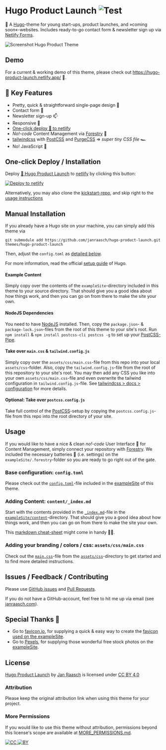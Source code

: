 # Hugo Product Launch ![Test](https://github.com/janraasch/hugo-product-launch/workflows/CI/badge.svg?branch=master&event=push)

🚀 A [Hugo][hugo-io-url]-theme for young start-ups, product launches, and »coming soon«-websites. Includes ready-to-go contact form & newsletter sign up via [Netlify Forms][netlify-forms-url].

![Screenshot Hugo Product Theme](https://raw.githubusercontent.com/janraasch/hugo-product-launch/master/images/screenshot.png)

## Demo

For a current & working demo of this theme, please check out https://hugo-product-launch.netlify.app/ 🎯.

## 🔑 Key Features

- Pretty, quick & straightforward single-page design 🌻
- Contact form 📇
- Newsletter sign-up 📫
- Responsive 📲
- [One-click deploy 🚀 to netlify](https://app.netlify.com/start/deploy?repository=https://github.com/janraasch/hugo-product-launch-kickstart)
- _No!-code_ Content Management via [Forestry](https://forestry.io) 💼
- [tailwindcss](https://tailwindcss.com) with [PostCSS](https://postcss.org/) and [PurgeCSS](https://purgecss.com/) => _super tiny CSS file_ 🏎
- No! JavaScript 🥳

## One-click Deploy / Installation

Deploy [🚀 Hugo Product Launch][github-url] to [netlify](https://www.netlify.com/) by clicking this button:

[![Deploy to netlify](https://www.netlify.com/img/deploy/button.svg)](https://app.netlify.com/start/deploy?repository=https://github.com/janraasch/hugo-product-launch-kickstart)

Alternatively, you may also clone the [kickstart-repo](https://github.com/janraasch/hugo-product-launch-kickstart), and skip right to the [usage instructions](#usage)

## Manual Installation

If you already have a Hugo site on your machine, you can simply add this theme via

```
git submodule add https://github.com/janraasch/hugo-product-launch.git themes/hugo-product-launch
```

Then, adjust the `config.toml` as [detailed below](#usage).

For more information, read the official [setup guide](https://gohugo.io/getting-started/installing) of Hugo.

#### Example Content

Simply copy over the contents of the `exampleSite`-directory included in this theme to your source directory. That should give you a good idea about how things work, and then you can go on from there to make the site your own.

#### NodeJS Dependencies

You need to have [NodeJS](https://nodejs.org) installed. Then, copy the `package.json`- & `package-lock.json`-files from the root of this theme to your site's root. Run `npm install` & `npm install postcss-cli postcss -g` to set up your [PostCSS-Pipe](https://gohugo.io/hugo-pipes/postcss/).

#### Take over `main.css` & `tailwind.config.js`

Simply copy over the `assets/css/main.css`-file from this repo into your local `assets/css`-folder. Also, copy the `tailwind.config.js`-file from the root of this repository to your site's root. You may then add any CSS you like into your own `assets/css/main.css`-file and even overwrite the tailwind configuration in `tailwind.config.js`-file. See [tailwindcss > docs > configuration](https://tailwindcss.com/docs/configuration) for more details.

#### Optional: Take over `postcss.config.js`

Take full control of the [PostCSS](https://postcss.org/)-setup by copying the `postcss.config.js`-file from this repo into the root directory of your site.

## Usage

If you would like to have a nice & clean _no!-code_ User Interface 🧁 for Content Management, simply connect your repository with [Forestry](https://forestry.io). We included the necessary batteries 🔋 (i.e. settings) on the `exampleSite/.forestry`-folder so you are ready to go right out of the gate.

### Base configuration: `config.toml`

Please check out the [`config.toml`](https://github.com/janraasch/hugo-product-launch/blob/master/exampleSite/config.toml)-file included in the [exampleSite](https://github.com/janraasch/hugo-product-launch/tree/master/exampleSite) of this theme.

### Adding Content: `content/_index.md`

Start with the contents provided in the [`_index.md`](https://github.com/janraasch/hugo-product-launch/blob/master/exampleSite/content/_index.md)-file in the [`exampleSite/content`](https://github.com/janraasch/hugo-product-launch/tree/master/exampleSite/content)-directory. That should give you a good idea about how things work, and then you can go on from there to make the site your own.

This [markdown cheat-sheet](https://www.markdownguide.org/cheat-sheet) might come in handy 🙌🏻.

### Adding your branding / colors / css: `assets/css/main.css`

Check out the [`main.css`](https://github.com/janraasch/hugo-product-launch/blob/master/assets/css/main.css)-file from the [`assets/css`](https://github.com/janraasch/hugo-product-launch/tree/master/assets/css)-directory to get started and to find more detailed instructions.

## Issues / Feedback / Contributing

Please use [GitHub issues][github-issues-url] and [Pull Requests][github-pulls-url].

If you do not have a GitHub-account, feel free to hit me up via email (see [janraasch.com][author-url]).

## Special Thanks 🎁

- Go to [favicon.io][favicon-io-url], for supplying a quick & easy way to create the [favicon used on the exampleSite][favicon-io-example-site-url].
- Go to [Pexels][pexels-url], for supplying those wonderful free stock photos on the [exampleSite][github-example-site-url].

## License

[Hugo Product Launch][github-url] by [Jan Raasch][author-url] is licensed under [CC BY 4.0][license-url]

### Attribution

Please keep the original attribution link when using this theme for your project.

### More Permissions

If you would like to use this theme without attribution, permissions beyond this license's scope are available at [MORE_PERMISSIONS.md][more-permissions-url].

[![CC][license-cc-svg] ![BY][license-by-svg]][license-url]

[more-permissions-url]: https://github.com/janraasch/hugo-product-launch/blob/master/MORE_PERMISSIONS.md
[github-url]: https://github.com/janraasch/hugo-product-launch
[github-example-site-url]: https://github.com/janraasch/hugo-product-launch/tree/master/exampleSite
[github-issues-url]: https://github.com/janraasch/hugo-product-launch/issues
[github-pulls-url]: https://github.com/janraasch/hugo-product-launch/pulls
[author-url]: https://www.janraasch.com
[license-url]: https://creativecommons.org/licenses/by/4.0
[license-cc-svg]: https://mirrors.creativecommons.org/presskit/icons/cc.svg?ref=chooser-v1
[license-by-svg]: https://mirrors.creativecommons.org/presskit/icons/by.svg?ref=chooser-v1
[hugo-io-url]: https://gohugo.io/
[netlify-forms-url]: https://www.netlify.com/products/forms/
[favicon-io-url]: https://favicon.io
[favicon-io-example-site-url]: https://favicon.io/favicon-generator/?t=BF&ff=Catamaran&fs=110&fc=%23FFFFFF&b=rounded&bc=%2338b2ac
[pexels-url]: https://www.pexels.com
